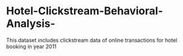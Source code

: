 # Hotel-Clickstream-Behavioral-Analysis-
This dataset includes clickstream data of online transactions for hotel booking in year 2011
